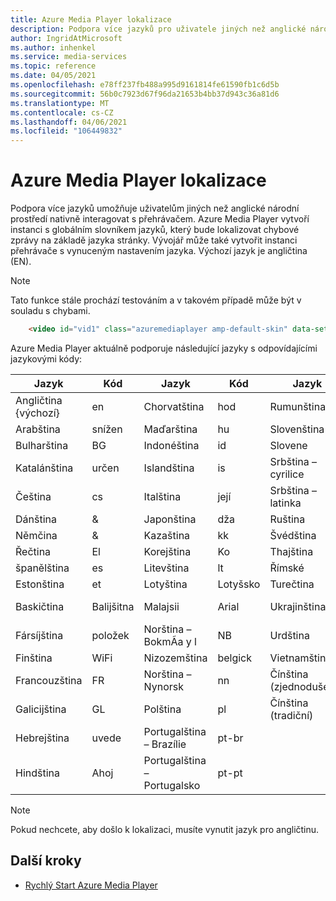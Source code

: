 ```yaml
---
title: Azure Media Player lokalizace
description: Podpora více jazyků pro uživatele jiných než anglické národní prostředí.
author: IngridAtMicrosoft
ms.author: inhenkel
ms.service: media-services
ms.topic: reference
ms.date: 04/05/2021
ms.openlocfilehash: e78ff237fb488a995d9161814fe61590fb1c6d5b
ms.sourcegitcommit: 56b0c7923d67f96da21653b4bb37d943c36a81d6
ms.translationtype: MT
ms.contentlocale: cs-CZ
ms.lasthandoff: 04/06/2021
ms.locfileid: "106449832"
---
```

# <a name="azure-media-player-localization"></a>Azure Media Player lokalizace #

Podpora více jazyků umožňuje uživatelům jiných než anglické národní prostředí nativně interagovat s přehrávačem. Azure Media Player vytvoří instanci s globálním slovníkem jazyků, který bude lokalizovat chybové zprávy na základě jazyka stránky. Vývojář může také vytvořit instanci přehrávače s vynuceným nastavením jazyka. Výchozí jazyk je angličtina (EN).

> [!NOTE]
> Tato funkce stále prochází testováním a v takovém případě může být v souladu s chybami.

```html
    <video id="vid1" class="azuremediaplayer amp-default-skin" data-setup='{"language":"es"}'>...</video>
```

Azure Media Player aktuálně podporuje následující jazyky s odpovídajícími jazykovými kódy:

| Jazyk            | Kód | Jazyk                | Kód   | Jazyk                | Kód         |
|---------------------|------|-------------------------|--------|-------------------------|--------------|
| Angličtina {výchozí}   | en   | Chorvatština                | hod     | Rumunština                | loď           |
| Arabština              | snížen   | Maďarština               | hu     | Slovenština                  | SM           |
| Bulharština           | BG   | Indonéština              | id     | Slovene                 | SSL           |
| Katalánština             | určen   | Islandština               | is     | Srbština – cyrilice      | sr-cyrl-cs   |
| Čeština               | cs   | Italština                 | její     | Srbština – latinka         | sr-latn-rs   |
| Dánština              | &   | Japonština                | dža     | Ruština                 | ru           |
| Němčina              | &   | Kazaština                  | kk     | Švédština                 | činí           |
| Řečtina               | El   | Korejština                  | Ko     | Thajština                    | Kolik           |
| španělština             | es   | Litevština              | lt     | Římské                 | TL           |
| Estonština            | et   | Lotyština                 | Lotyšsko     | Turečtina                 | recenzent           |
| Baskičtina              | Balijšitna   | Malajsii               | Arial     | Ukrajinština               | Velká Británie           |
| Fársíjština               | položek   | Norština – BokmÃa y l     | NB     | Urdština                    | poèítaè           |
| Finština             | WiFi   | Nizozemština                   | belgick     | Vietnamština              | InterDev           |
| Francouzština              | FR   | Norština – Nynorsk     | nn     | Čínština (zjednodušená)    | zh – Hans      |
| Galicijština            | GL   | Polština                  | pl     | Čínština (tradiční)   | zh – Hant      |
| Hebrejština              | uvede   | Portugalština – Brazílie     | pt-br  |                         |              |
| Hindština               | Ahoj   | Portugalština – Portugalsko   | pt-pt  |                         |              |


> [!NOTE]
> Pokud nechcete, aby došlo k lokalizaci, musíte vynutit jazyk pro angličtinu.

## <a name="next-steps"></a>Další kroky ##

- [Rychlý Start Azure Media Player](azure-media-player-quickstart.md)
